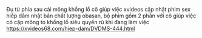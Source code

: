 
Đụ từ phía sau cái mông khổng lồ cô giúp việc
xvideos cập nhật phim sex hiếp dâm nhật bản chất lượng obasan, bộ phim gồm 2 phần với cô giúp việc có cặp mông to khổng lồ siêu quyến rũ khi đang làm việc
https://xvideos68.com/hiep-dam/DVDMS-444.html